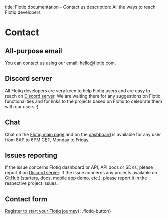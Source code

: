 title: Flotiq documentation  - Contact us
description: All the ways to reach Flotiq developers

# Contact

## All-purpose email

You can contact us using our email: [hello@flotiq.com](mailto:hello@flotiq.com).

## Discord server

All Flotiq developers are very keen to help Flotiq users and are easy to reach on
[Discord server](https://discord.com/invite/FwXcHnX).
We are waiting there for any suggestions on Flotiq functionalities and
for links to the projects based on Flotiq to celebrate them with our users :)

## Chat

Chat on the [Flotiq main page](https://flotiq.com) and on the [dashboard](https://editor.flotiq.com) is available 
for any user from 8AP to 6PM CET, Monday to Friday.

## Issues reporting

If the issue concerns Flotiq dashboard or API, API docs or SDKs, please report it on
[Discord server](https://discord.com/invite/FwXcHnX).
If the issue concerns any projects available on [GitHub](https://github.com/flotiq) (starters, docs, mobile app demo, etc.),
please report it in the respective project issues.

## Contact form

<flotiq-form></flotiq-form>

[Register to start your Flotiq journey](https://editor.flotiq.com/register.html){: .flotiq-button}
